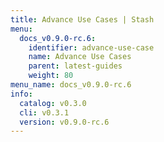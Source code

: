 ```yaml
---
title: Advance Use Cases | Stash
menu:
  docs_v0.9.0-rc.6:
    identifier: advance-use-case
    name: Advance Use Cases
    parent: latest-guides
    weight: 80
menu_name: docs_v0.9.0-rc.6
info:
  catalog: v0.3.0
  cli: v0.3.1
  version: v0.9.0-rc.6
---
```


